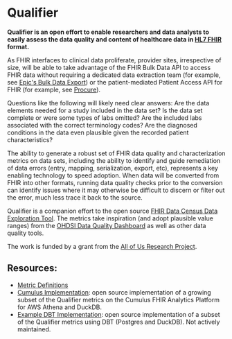 # Qualifier

**Qualifier is an open effort to enable researchers and data analysts to easily assess the data quality and content of healthcare data in [HL7 FHIR](http://hl7.org/fhir) format.**

As FHIR interfaces to clinical data proliferate, provider sites, irrespective of size, will be able to take advantage of the FHIR Bulk Data API to access FHIR data without requiring a dedicated data extraction team (for example, see [Epic's Bulk Data Export](https://fhir.epic.com/Documentation?docId=fhir_bulk_data)) or the patient-mediated Patient Access API for FHIR (for example, see [Procure](http://procureproject.org)).

Questions like the following will likely need clear answers: Are the data elements needed for a study included in the data set? Is the data set complete or were some types of labs omitted? Are the included labs associated with the correct terminology codes? Are the diagnosed conditions in the data even plausible given the recorded patient characteristics?

The ability to generate a robust set of FHIR data quality and characterization metrics on data sets, including the ability to identify and guide remediation of data errors (entry, mapping, serialization, export, etc), represents a key enabling technology to speed adoption. When data will be converted from FHIR into other formats, running data quality checks prior to the conversion can identify issues where it may otherwise be difficult to discern or filter out the error, much less trace it back to the source.

Qualifier is a companion effort to the open source [FHIR Data Census Data Exploration Tool](https://github.com/sync-for-science/data-census). The metrics take inspiration (and adopt plausible value ranges) from the [OHDSI Data Quality Dashboard](https://data.ohdsi.org/DataQualityDashboard/) as well as other data quality tools. 

The work is funded by a grant from the [All of Us Research Project](https://allofus.nih.gov/).

## Resources:
- [Metric Definitions](./metrics.md)
- [Cumulus Implementation](https://github.com/smart-on-fhir/cumulus-library-data-metrics/): open source implementation of a growing subset of the Qualifier metrics on the Cumulus FHIR Analytics Platform for AWS Athena and DuckDB.
- [Example DBT Implementation](./app/README.md): open source implementation of a subset of the Qualifier metrics using DBT (Postgres and DuckDB). Not actively maintained.
